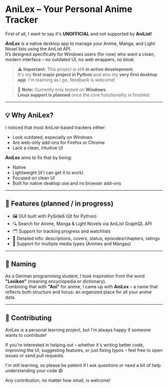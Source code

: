 # AniLex – Your Personal Anime Tracker
First of all, I want to say it's **UNOFFICIAL** and not supported by **AniList**!

_**AniLex**_ is a native desktop app to manage your Anime, Manga, and Light Novel lists using the AniList API.  
It’s designed specifically for Windows users (for now) who want a clean, modern interface – no outdated UI, no web wrappers, no bloat.

> ⚠️ **Important:** This project is still **in active development**.  
> It's my **first major project in Python** and also my **very first desktop app**. I'm learning as I go, feedback is welcome!

> 🧪 **Note:** Currently only tested on **Windows**.  
> **Linux support is planned** once the core functionality is finished.

---

## 💡 Why AniLex?

I noticed that most AniList-based trackers either:
- Look outdated, especially on Windows
- Are web-only add-ons for Firefox or Chrome
- Lack a clean, intuitive UI

**AniLex** aims to fix that by being:
- Native
- Lightweight (if I can get it to work)
- Focused on clean UI
- Built for native desktop use and no browser add-ons

---

## 🔧 Features (planned / in progress)

- 🖼 GUI built with PySide6 (Qt for Python)
- 🔍 Search for Anime, Manga & Light Novels via AniList GraphQL API
- 🗂 Support for tracking progress and watchlists
- 📄 Detailed info: descriptions, covers, status, episodes/chapters, ratings
- 🧩 Support for multiple media types (Animes and Mangas)

---

## 📛 Naming

As a German programming student, I took inspiration from the word **"Lexikon"** (meaning encyclopedia or dictionary).  
Combining that with **"Ani"** for anime, I came up with **AniLex** – a name that reflects both structure and focus: an organized place for all your anime data.

---

## 🤝 Contributing

AniLex is a personal learning project, but I'm always happy if someone wants to contribute!

If you're interested in helping out – whether it's writing better code, improving the UI, suggesting features, or just fixing typos – feel free to open issues or send pull requests.

I'm still learning, so please be patient if I ask questions or need a bit of help understanding your code 😄

Any contribution, no matter how small, is welcome!

